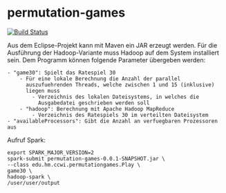 # permutation-games
[![Build Status](https://travis-ci.org/CCWI/permutation-games.svg)](https://travis-ci.org/CCWI/permutation-games)

Aus dem Eclipse-Projekt kann mit Maven ein JAR erzeugt werden. Für die Ausführung der Hadoop-Variante muss Hadoop auf dem System installiert sein. Dem Programm können folgende Parameter übergeben werden:

	- "game30": Spielt das Ratespiel 30
		- Für eine lokale Berechnung die Anzahl der parallel 
		  auszufuehrenden Threads, welche zwischen 1 und 15 (inklusive) 
		  liegen muss
			- Verzeichnis des lokalen Dateisystems, in welches die
			  Ausgabedatei geschrieben werden soll
		- "hadoop": Berechnung mit Apache Hadoop MapReduce
			- Verzeichnis des Ratespiels 30 im verteilten Dateisystem
	- "availableProcessors": Gibt die Anzahl an verfuegbaren Prozessoren aus


Aufruf Spark:
```
export SPARK_MAJOR_VERSION=2
spark-submit permutation-games-0.0.1-SNAPSHOT.jar \
--class edu.hm.ccwi.permutationgames.Play \
game30 \
hadoop-spark \
/user/user/output
```
